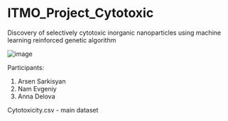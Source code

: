 # ITMO_Project_Cytotoxic
Discovery of selectively cytotoxic inorganic nanoparticles using machine learning reinforced genetic algorithm 


![image](https://github.com/Riddars/ITMO_Project_Cytotoxic/assets/80139269/88f85c32-a672-412d-b868-d473fda2d777)

Participants:
1) Arsen Sarkisyan
2) Nam Evgeniy
3) Anna Delova
   
Cytotoxicity.csv - main dataset
